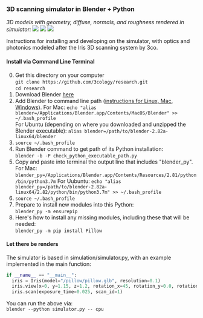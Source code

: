 ### 3D scanning simulator in Blender + Python

*3D models with geometry, diffuse, normals, and roughness rendered in simulator:*
![](https://github.com/3cology/research/blob/master/simulation/outputs/chair_0.png)
![](https://github.com/3cology/research/blob/master/simulation/outputs/tire_0.png)
![](https://github.com/3cology/research/blob/master/simulation/outputs/pillow_0.png)

Instructions for installing and developing on the simulator, with optics and photonics modeled after the Iris 3D scanning system by 3co.

#### Install via Command Line Terminal
0. Get this directory on your computer  
   `git clone https://github.com/3cology/research.git`  
   `cd research`
1. Download Blender [here](https://www.blender.org/download/ "here")
2. Add Blender to command line path ([instructions for Linux, Mac, Windows](https://docs.blender.org/manual/en/2.79/render/workflows/command_line.html "instructions")).
   For Mac: 
   `echo "alias blender=/Applications/Blender.app/Contents/MacOS/Blender" >> ~/.bash_profile`  
   For Ubuntu (depending on where you downloaded and unzipped the Blender executable):
   `alias blender=/path/to/blender-2.82a-linux64/blender`
3. `source ~/.bash_profile`
4. Run Blender command to get path of its Python installation:  
   `blender -b -P check_python_executable_path.py`
5. Copy and paste into terminal the output line that includes "blender_py".
   For Mac:
   `blender_py=/Applications/Blender.app/Contents/Resources/2.81/python/bin/python3.7m`
   For Uubuntu:
   `echo "alias blender_py=/path/to/blender-2.82a-linux64/2.82/python/bin/python3.7m" >> ~/.bash_profile`
6. `source ~/.bash_profile`
5. Prepare to install new modules into this Python:  
   `blender_py -m ensurepip`
6. Here's how to install any missing modules, including these that will be needed:  
   `blender_py -m pip install Pillow`

#### Let there be renders
The simulator is based in simulation/simulator.py, with an example implemented in the main function: 

```python
if __name__ == "__main__": 
  iris = Iris(model="/pillow/pillow.glb", resolution=0.1)
  iris.view(x=0, y=1.15, z=1.2, rotation_x=45, rotation_y=0.0, rotation_z=180)
  iris.scan(exposure_time=0.025, scan_id=1)
```
You can run the above via:  
  `blender --python simulator.py -- cpu`
